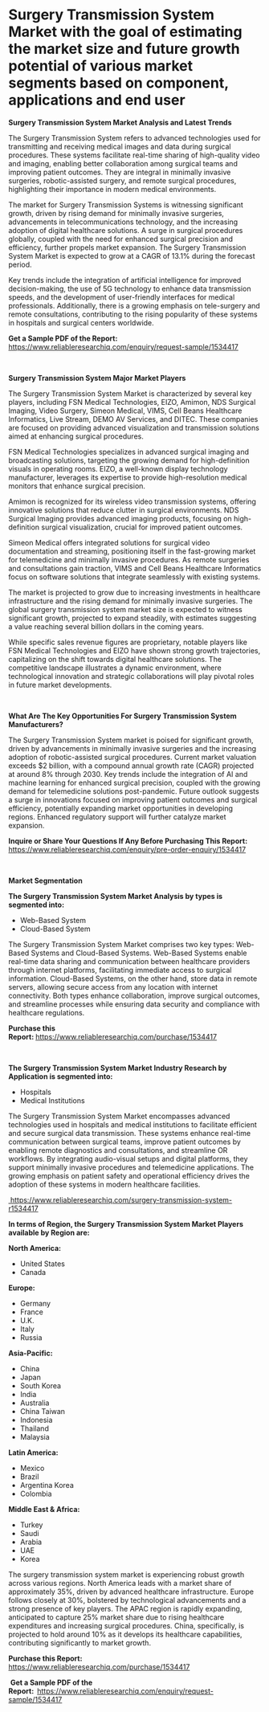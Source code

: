 <p><h1>Surgery Transmission System Market with the goal of estimating the market size and future growth potential of various market segments based on component, applications and end user</h1></p><p><strong>Surgery Transmission System Market Analysis and Latest Trends</strong></p>
<p><p>The Surgery Transmission System refers to advanced technologies used for transmitting and receiving medical images and data during surgical procedures. These systems facilitate real-time sharing of high-quality video and imaging, enabling better collaboration among surgical teams and improving patient outcomes. They are integral in minimally invasive surgeries, robotic-assisted surgery, and remote surgical procedures, highlighting their importance in modern medical environments.</p><p>The market for Surgery Transmission Systems is witnessing significant growth, driven by rising demand for minimally invasive surgeries, advancements in telecommunications technology, and the increasing adoption of digital healthcare solutions. A surge in surgical procedures globally, coupled with the need for enhanced surgical precision and efficiency, further propels market expansion. The Surgery Transmission System Market is expected to grow at a CAGR of 13.1% during the forecast period.</p><p>Key trends include the integration of artificial intelligence for improved decision-making, the use of 5G technology to enhance data transmission speeds, and the development of user-friendly interfaces for medical professionals. Additionally, there is a growing emphasis on tele-surgery and remote consultations, contributing to the rising popularity of these systems in hospitals and surgical centers worldwide.</p></p>
<p><strong>Get a Sample PDF of the Report:&nbsp;</strong> <a href="https://www.reliableresearchiq.com/enquiry/request-sample/1534417?utm_campaign=3132&utm_medium=2&utm_source=Github&utm_content=ia&utm_term=14042025&utm_id=surgery-transmission-system">https://www.reliableresearchiq.com/enquiry/request-sample/1534417</a></p>
<p>&nbsp;</p>
<p><strong>Surgery Transmission System Major Market Players</strong></p>
<p><p>The Surgery Transmission System Market is characterized by several key players, including FSN Medical Technologies, EIZO, Amimon, NDS Surgical Imaging, Video Surgery, Simeon Medical, VIMS, Cell Beans Healthcare Informatics, Live Stream, DEMO AV Services, and DITEC. These companies are focused on providing advanced visualization and transmission solutions aimed at enhancing surgical procedures.</p><p>FSN Medical Technologies specializes in advanced surgical imaging and broadcasting solutions, targeting the growing demand for high-definition visuals in operating rooms. EIZO, a well-known display technology manufacturer, leverages its expertise to provide high-resolution medical monitors that enhance surgical precision.</p><p>Amimon is recognized for its wireless video transmission systems, offering innovative solutions that reduce clutter in surgical environments. NDS Surgical Imaging provides advanced imaging products, focusing on high-definition surgical visualization, crucial for improved patient outcomes.</p><p>Simeon Medical offers integrated solutions for surgical video documentation and streaming, positioning itself in the fast-growing market for telemedicine and minimally invasive procedures. As remote surgeries and consultations gain traction, VIMS and Cell Beans Healthcare Informatics focus on software solutions that integrate seamlessly with existing systems.</p><p>The market is projected to grow due to increasing investments in healthcare infrastructure and the rising demand for minimally invasive surgeries. The global surgery transmission system market size is expected to witness significant growth, projected to expand steadily, with estimates suggesting a value reaching several billion dollars in the coming years.</p><p>While specific sales revenue figures are proprietary, notable players like FSN Medical Technologies and EIZO have shown strong growth trajectories, capitalizing on the shift towards digital healthcare solutions. The competitive landscape illustrates a dynamic environment, where technological innovation and strategic collaborations will play pivotal roles in future market developments.</p></p>
<p>&nbsp;</p>
<p><strong>What Are The Key Opportunities For Surgery Transmission System Manufacturers?</strong></p>
<p><p>The Surgery Transmission System market is poised for significant growth, driven by advancements in minimally invasive surgeries and the increasing adoption of robotic-assisted surgical procedures. Current market valuation exceeds $2 billion, with a compound annual growth rate (CAGR) projected at around 8% through 2030. Key trends include the integration of AI and machine learning for enhanced surgical precision, coupled with the growing demand for telemedicine solutions post-pandemic. Future outlook suggests a surge in innovations focused on improving patient outcomes and surgical efficiency, potentially expanding market opportunities in developing regions. Enhanced regulatory support will further catalyze market expansion.</p></p>
<p><strong>Inquire or Share Your Questions If Any Before Purchasing This Report:</strong> <a href="https://www.reliableresearchiq.com/enquiry/pre-order-enquiry/1534417?utm_campaign=3132&utm_medium=2&utm_source=Github&utm_content=ia&utm_term=14042025&utm_id=surgery-transmission-system">https://www.reliableresearchiq.com/enquiry/pre-order-enquiry/1534417</a></p>
<p>&nbsp;</p>
<p><strong>Market Segmentation</strong></p>
<p><strong>The Surgery Transmission System Market Analysis by types is segmented into:</strong></p>
<p><ul><li>Web-Based System</li><li>Cloud-Based System</li></ul></p>
<p><p>The Surgery Transmission System Market comprises two key types: Web-Based Systems and Cloud-Based Systems. Web-Based Systems enable real-time data sharing and communication between healthcare providers through internet platforms, facilitating immediate access to surgical information. Cloud-Based Systems, on the other hand, store data in remote servers, allowing secure access from any location with internet connectivity. Both types enhance collaboration, improve surgical outcomes, and streamline processes while ensuring data security and compliance with healthcare regulations.</p></p>
<p><strong>Purchase this Report:&nbsp;</strong><a href="https://www.reliableresearchiq.com/purchase/1534417?utm_campaign=3132&utm_medium=2&utm_source=Github&utm_content=ia&utm_term=14042025&utm_id=surgery-transmission-system">https://www.reliableresearchiq.com/purchase/1534417</a></p>
<p>&nbsp;</p>
<p><strong>The Surgery Transmission System Market Industry Research by Application is segmented into:</strong></p>
<p><ul><li>Hospitals</li><li>Medical Institutions</li></ul></p>
<p><p>The Surgery Transmission System Market encompasses advanced technologies used in hospitals and medical institutions to facilitate efficient and secure surgical data transmission. These systems enhance real-time communication between surgical teams, improve patient outcomes by enabling remote diagnostics and consultations, and streamline OR workflows. By integrating audio-visual setups and digital platforms, they support minimally invasive procedures and telemedicine applications. The growing emphasis on patient safety and operational efficiency drives the adoption of these systems in modern healthcare facilities.</p></p>
<p><a href="https://www.reliableresearchiq.com/surgery-transmission-system-r1534417?utm_campaign=3132&utm_medium=2&utm_source=Github&utm_content=ia&utm_term=14042025&utm_id=surgery-transmission-system">&nbsp;https://www.reliableresearchiq.com/surgery-transmission-system-r1534417</a></p>
<p><strong>In terms of Region, the Surgery Transmission System Market Players available by Region are:</strong></p>
<p>
    <p> <strong> North America: </strong>
        <ul>
            <li>United States</li>
            <li>Canada</li>
        </ul>
        </p> 
    <p> <strong> Europe: </strong>
        <ul>
            <li>Germany</li>
            <li>France</li>
            <li>U.K.</li>
            <li>Italy</li>
            <li>Russia</li>
        </ul>
        </p> 
    <p> <strong> Asia-Pacific: </strong>
        <ul>
            <li>China</li>
            <li>Japan</li>
            <li>South Korea</li>
            <li>India</li>
            <li>Australia</li>
            <li>China Taiwan</li>
            <li>Indonesia</li>
            <li>Thailand</li>
            <li>Malaysia</li>
        </ul>
        </p> 
    <p> <strong> Latin America: </strong>
        <ul>
            <li>Mexico</li>
            <li>Brazil</li>
            <li>Argentina Korea</li>
            <li>Colombia</li>
        </ul>
        </p> 
    <p> <strong> Middle East & Africa: </strong>
        <ul>
            <li>Turkey</li>
            <li>Saudi</li>
            <li>Arabia</li>
            <li>UAE</li>
            <li>Korea</li>
        </ul>
    </p>
    </p>
<p><p>The surgery transmission system market is experiencing robust growth across various regions. North America leads with a market share of approximately 35%, driven by advanced healthcare infrastructure. Europe follows closely at 30%, bolstered by technological advancements and a strong presence of key players. The APAC region is rapidly expanding, anticipated to capture 25% market share due to rising healthcare expenditures and increasing surgical procedures. China, specifically, is projected to hold around 10% as it develops its healthcare capabilities, contributing significantly to market growth.</p></p>
<p><strong>Purchase this Report: </strong><a href="https://www.reliableresearchiq.com/purchase/1534417?utm_campaign=3132&utm_medium=2&utm_source=Github&utm_content=ia&utm_term=14042025&utm_id=surgery-transmission-system">https://www.reliableresearchiq.com/purchase/1534417</a></p>
<p>&nbsp;<strong>Get a Sample PDF of the Report:&nbsp;&nbsp;</strong><a href="https://www.reliableresearchiq.com/enquiry/request-sample/1534417?utm_campaign=3132&utm_medium=2&utm_source=Github&utm_content=ia&utm_term=14042025&utm_id=surgery-transmission-system">https://www.reliableresearchiq.com/enquiry/request-sample/1534417</a></p>
<p><strong></strong></p>
<p><p></p><p></p><p></p></p>